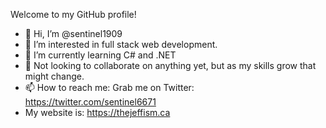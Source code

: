 Welcome to my GitHub profile!

- 👋 Hi, I’m @sentinel1909
- 👀 I’m interested in full stack web development.
- 🌱 I’m currently learning C# and .NET
- 💞️ Not looking to collaborate on anything yet, but as my skills grow that might change.
- 📫 How to reach me: Grab me on Twitter: https://twitter.com/sentinel6671
- My website is: https://thejeffism.ca

